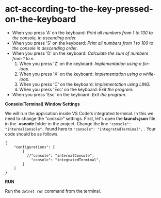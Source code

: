 # act-according-to-the-key-pressed-on-the-keyboard

* When you press 'A' on the keyboard: *Print all numbers from 1 to 100 to the console, in ascending order.*
* When you press 'S' on the keyboard: *Print all numbers from 1 to 100 to the console in descending order.*
* When you press 'D' on the keyboard: *Calculate the sum of numbers from 1 to n.*
  1. When you press 'Z' on the keyboard: *Implementation using a for-loop.*
  2. When you press 'X' on the keyboard: *Implementation using a while-loop.*
  3. When you press 'C' on the keyboard: *Implementation using LINQ.*
  4. When you press 'Esc' on the keyboard: *Exit the program.*
* When you press 'Esc' on the keyboard: *Exit the program.*

**Console(Terminal) Window Settings**

We will run the application inside VS Code's integrated terminal. In this we need to change the *"console"* settings. First, let's open the **launch.json** file in the **.vscode** folder in the project. Change the line ``"console": "internalConsole",`` found here to ``"console": "integratedTerminal",`` . Your code should be as follows.

```
{
    "configurations": [
        {
          //"console": "internalConsole",
            "console": "integratedTerminal",
        }
    ]
}
```

**RUN**

Run the ``dotnet run`` command from the terminal.
